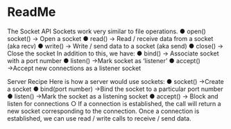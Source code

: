 # ReadMe

The Socket API
Sockets work very similar to file operations.
● open() socket() → Open a socket
● read() → Read / receive data from a socket (aka recv)
● write() → Write / send data to a socket (aka send)
● close() → Close the socket
In addition to this, we have:
● bind() → Associate socket with a port number
● listen() →Mark socket as ‘listener’
● accept() →Accept new connections as a listener socket

Server Recipe
Here is how a server would use sockets:
● socket() →Create a socket
● bind(port number) →Bind the socket to a particular port number
● listen() →Mark the socket as a listening socket
● accept() → Block and listen for connections
○ If a connection is established, the call will return a new socket corresponding to the
connection.
Once a connection is established, we can use read / write calls to receive / send data.
